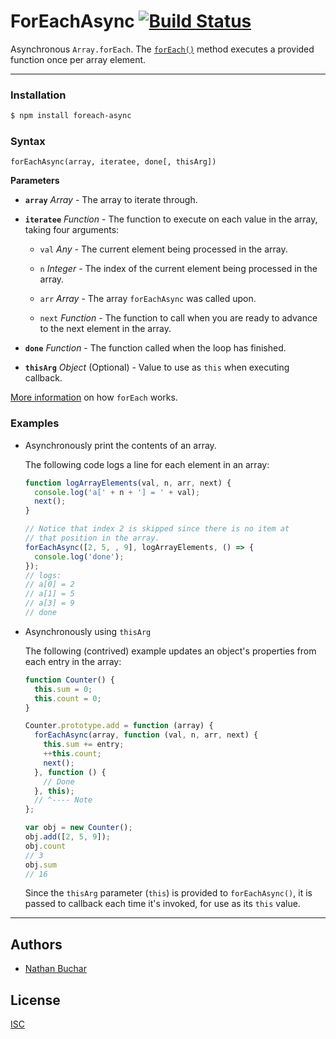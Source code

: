 ForEachAsync [![Build Status](https://travis-ci.org/nathanbuchar/for-each-async.svg?branch=master)](https://travis-ci.org/nathanbuchar/for-each-async)
===========

Asynchronous `Array.forEach`. The [`forEach()`][external_mdn_foreach] method executes a provided function once per array element.



***



### Installation

```bash
$ npm install foreach-async
```


### Syntax

```
forEachAsync(array, iteratee, done[, thisArg])
```

**Parameters**

* **`array`** *Array* - The array to iterate through.

* **`iteratee`** *Function* - The function to execute on each value in the array, taking four arguments:
  * `val` *Any* - The current element being processed in the array.

  * `n` *Integer* - The index of the current element being processed in the array.

  * `arr` *Array* - The array `forEachAsync` was called upon.

  * `next` *Function* - The function to call when you are ready to advance to the next element in the array.

* **`done`** *Function* - The function called when the loop has finished.

* **`thisArg`** *Object* (Optional) - Value to use as `this` when executing callback.

[More information][external_mdn_foreach] on how `forEach` works.


### Examples

* Asynchronously print the contents of an array.

  The following code logs a line for each element in an array:

  ```js
  function logArrayElements(val, n, arr, next) {
    console.log('a[' + n + '] = ' + val);
    next();
  }

  // Notice that index 2 is skipped since there is no item at
  // that position in the array.
  forEachAsync([2, 5, , 9], logArrayElements, () => {
    console.log('done');
  });
  // logs:
  // a[0] = 2
  // a[1] = 5
  // a[3] = 9
  // done
  ```

* Asynchronously using `thisArg`

  The following (contrived) example updates an object's properties from each entry in the array:

  ```js
  function Counter() {
    this.sum = 0;
    this.count = 0;
  }

  Counter.prototype.add = function (array) {
    forEachAsync(array, function (val, n, arr, next) {
      this.sum += entry;
      ++this.count;
      next();
    }, function () {
      // Done
    }, this);
    // ^---- Note
  };

  var obj = new Counter();
  obj.add([2, 5, 9]);
  obj.count
  // 3
  obj.sum
  // 16
  ```

  Since the `thisArg` parameter (`this`) is provided to `forEachAsync()`, it is passed to callback each time it's invoked, for use as its `this` value.



***



Authors
-------
* [Nathan Buchar]


License
-------
[ISC](./LICENSE)






[external_mdn_foreach]: https://developer.mozilla.org/en-US/docs/Web/JavaScript/Reference/Global_Objects/Array/forEach

[Nathan Buchar]: mailto:hello@nathanbuchar.com
